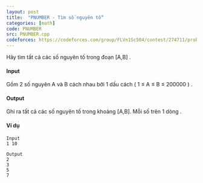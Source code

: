 ```yaml
---
layout: post
title:  "PNUMBER - Tìm số nguyên tố"
categories: [math]
code: PNUMBER
src: PNUMBER.cpp
codeforces: https://codeforces.com/group/FLVn1Sc504/contest/274711/problem/E
---
```




  



Hãy tìm tất cả các số nguyên tố trong đoạn \[A,B\] .

#### Input

Gồm 2 số nguyên A và B cách nhau bởi 1 dấu cách ( 1 ≤ A ≤ B ≤ 200000 ) .

#### Output

Ghi ra tất cả các số nguyên tố trong khoảng \[A,B\]. Mỗi số trên 1 dòng .

#### Ví dụ

```
Input
1 10

Output
2
3
5
7
```

<!--more-->

